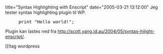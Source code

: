 title="Syntax Highlighting with Enscript"
date="2005-03-21 13:12:00"
Jeg tester syntax highlighting plugin til WP.

<pre lang="php">
     print "Hello world!";
</pre>

Plugin kan lastes ned fra <a href="http://scott.yang.id.au/2004/05/syntax-hilight-enscript/">http://scott.yang.id.au/2004/05/syntax-hilight-enscript/</a>.

[[!tag  wordpress
